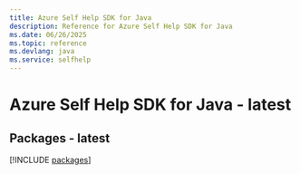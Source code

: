 ```yaml
---
title: Azure Self Help SDK for Java
description: Reference for Azure Self Help SDK for Java
ms.date: 06/26/2025
ms.topic: reference
ms.devlang: java
ms.service: selfhelp
---
```

# Azure Self Help SDK for Java - latest
## Packages - latest
[!INCLUDE [packages](self-help-index.md)]